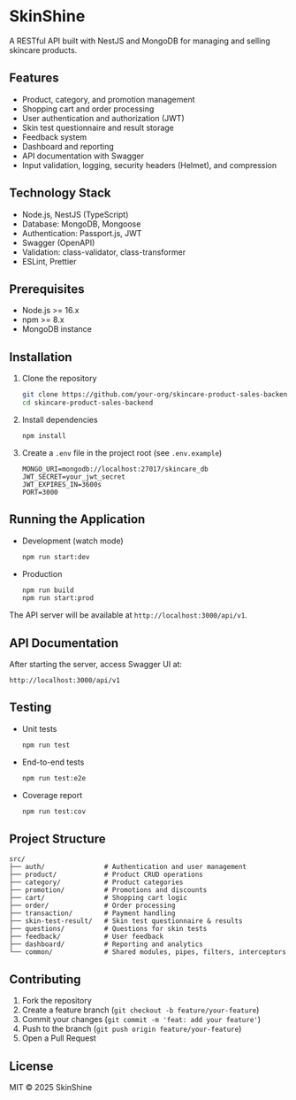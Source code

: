 # SkinShine

A RESTful API built with NestJS and MongoDB for managing and selling skincare products.

## Features

- Product, category, and promotion management  
- Shopping cart and order processing  
- User authentication and authorization (JWT)  
- Skin test questionnaire and result storage  
- Feedback system  
- Dashboard and reporting  
- API documentation with Swagger  
- Input validation, logging, security headers (Helmet), and compression  

## Technology Stack

- Node.js, NestJS (TypeScript)  
- Database: MongoDB, Mongoose  
- Authentication: Passport.js, JWT  
- Swagger (OpenAPI)  
- Validation: class-validator, class-transformer  
- ESLint, Prettier  

## Prerequisites

- Node.js >= 16.x  
- npm >= 8.x  
- MongoDB instance  

## Installation

1. Clone the repository  
   ```bash
   git clone https://github.com/your-org/skincare-product-sales-backend.git
   cd skincare-product-sales-backend
   ```

2. Install dependencies  
   ```bash
   npm install
   ```

3. Create a `.env` file in the project root (see `.env.example`)  
   ```dotenv
   MONGO_URI=mongodb://localhost:27017/skincare_db
   JWT_SECRET=your_jwt_secret
   JWT_EXPIRES_IN=3600s
   PORT=3000
   ```

## Running the Application

- Development (watch mode)  
  ```bash
  npm run start:dev
  ```

- Production  
  ```bash
  npm run build
  npm run start:prod
  ```

The API server will be available at `http://localhost:3000/api/v1`.

## API Documentation

After starting the server, access Swagger UI at:

```
http://localhost:3000/api/v1
```

## Testing

- Unit tests  
  ```bash
  npm run test
  ```

- End-to-end tests  
  ```bash
  npm run test:e2e
  ```

- Coverage report  
  ```bash
  npm run test:cov
  ```

## Project Structure

```
src/
├── auth/               # Authentication and user management
├── product/            # Product CRUD operations
├── category/           # Product categories
├── promotion/          # Promotions and discounts
├── cart/               # Shopping cart logic
├── order/              # Order processing
├── transaction/        # Payment handling
├── skin-test-result/   # Skin test questionnaire & results
├── questions/          # Questions for skin tests
├── feedback/           # User feedback
├── dashboard/          # Reporting and analytics
└── common/             # Shared modules, pipes, filters, interceptors
```

## Contributing

1. Fork the repository  
2. Create a feature branch (`git checkout -b feature/your-feature`)  
3. Commit your changes (`git commit -m 'feat: add your feature'`)  
4. Push to the branch (`git push origin feature/your-feature`)  
5. Open a Pull Request  

## License

MIT © 2025 SkinShine
